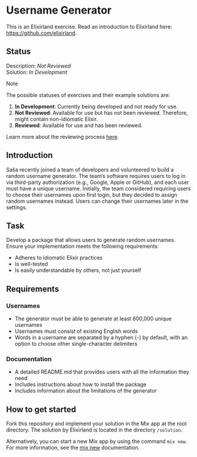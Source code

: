 # Username Generator
This is an Elixirland exercise. Read an introduction to Elixirland here: https://github.com/elixirland.

## Status
Description: *Not Reviewed*<br>
Solution:    *In Development*

> [!NOTE]  
> The possible statuses of exercises and their example solutions are:
> 
>   1. **In Development**: Currently being developed and not ready for use.
>   1. **Not Reviewed**: Available for use but has not been reviewed. Therefore, might contain non-idiomatic Elixir.
>   1. **Reviewed**: Available for use and has been reviewed.
>
> Learn more about the reviewing process [here](https://elixirland.dev/reviewing).

## Introduction
Saša recently joined a team of developers and volunteered to build a random username generator. The team’s software requires users to log in via third-party authorization (e.g., Google, Apple or GitHub), and each user must have a unique username. Initially, the team considered requiring users to choose their usernames upon first login, but they decided to assign random usernames instead. Users can change their usernames later in the settings.

## Task
Develop a package that allows users to generate random usernames. Ensure your implementation meets the following requirements:
  - Adheres to idiomatic Elixir practices
  - Is well-tested
  - Is easily understandable by others, not just yourself

## Requirements
### Usernames
  - The generator must be able to generate at least 600,000 unique usernames
  - Usernames must consist of existing English words
  - Words in a username are separated by a hyphen (-) by default, with an option to choose other single-character delimiters
    
### Documentation
  - A detailed README.md that provides users with all the information they need
  - Includes instructions about how to install the package
  - Includes information about the limitations of the generator

## How to get started
Fork this repository and implement your solution in the Mix app at the root directory. The solution by Elixirland is located in the directory `/solution`.

Alternatively, you can start a new Mix app by using the command `mix new`. For more information, see the [mix new](https://hexdocs.pm/mix/1.12/Mix.Tasks.New.html) documentation.
